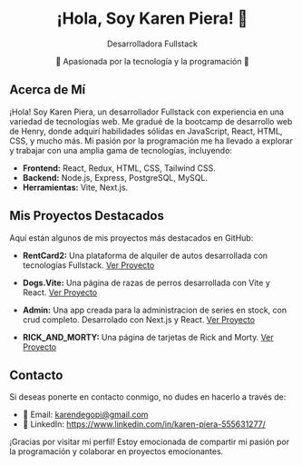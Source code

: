 <div align="center">
  <h1>¡Hola, Soy Karen Piera! 👋</h1>
  <p>Desarrolladora Fullstack</p>
  <p>🚀 Apasionada por la tecnología y la programación 🌟</p>
</div>

## Acerca de Mí
¡Hola! Soy Karen Piera, un desarrollador Fullstack con experiencia en una variedad de tecnologías web. Me gradué de la bootcamp de desarrollo web de Henry, donde adquirí habilidades sólidas en JavaScript, React, HTML, CSS, y mucho más. Mi pasión por la programación me ha llevado a explorar y trabajar con una amplia gama de tecnologías, incluyendo:

- **Frontend:** React, Redux, HTML, CSS, Tailwind CSS.
- **Backend:** Node.js, Express, PostgreSQL, MySQL.
- **Herramientas:** Vite, Next.js.

## Mis Proyectos Destacados
Aquí están algunos de mis proyectos más destacados en GitHub:

- **RentCard2:** Una plataforma de alquiler de autos desarrollada con tecnologías Fullstack. [Ver Proyecto](http://pf-rent-car2-1us3pfgxe-aldovelacasas.vercel.app
)
- **Dogs.Vite:** Una página de razas de perros desarrollada con Vite y React. [Ver Proyecto](https://github.com/karenpiera/Dogs-Vite)
- **Admin:** Una app creada para la administracion de series en stock, con crud completo. Desarrolado con Next.js y React. [Ver Proyecto](https://github.com/karenpiera/Admin)

- **RICK_AND_MORTY:** Una página de tarjetas de Rick and Morty. [Ver Proyecto](https://github.com/karenpiera/RICK_AND_MORTY)


## Contacto
Si deseas ponerte en contacto conmigo, no dudes en hacerlo a través de:

- 📧 Email: karendegopi@gmail.com
- 💼 LinkedIn: https://www.linkedin.com/in/karen-piera-555631277/

¡Gracias por visitar mi perfil! Estoy emocionada de compartir mi pasión por la programación y colaborar en proyectos emocionantes.
